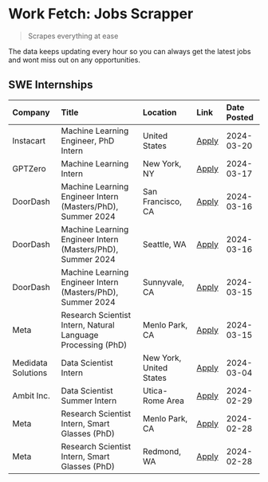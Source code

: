 # Work Fetch: Jobs Scrapper
> Scrapes everything at ease

The data keeps updating every hour so you can always get the latest jobs and wont miss out on any opportunities.

## SWE Internships
<!--START_SECTION:workfetch-->
| Company            | Title                                                        | Location                | Link                                                                                                                                                                                                                                                                   | Date Posted   |
|:-------------------|:-------------------------------------------------------------|:------------------------|:-----------------------------------------------------------------------------------------------------------------------------------------------------------------------------------------------------------------------------------------------------------------------|:--------------|
| Instacart          | Machine Learning Engineer, PhD Intern                        | United States           | [Apply](https://www.linkedin.com/jobs/view/machine-learning-engineer-phd-intern-at-instacart-3815634369?refId=YZXRhfc40sl9ahI2wx0T2w%3D%3D&trackingId=Cuph0MFJaDm%2B3GHsVvoKYw%3D%3D&position=5&pageNum=0&trk=public_jobs_jserp-result_search-card)                    | 2024-03-20    |
| GPTZero            | Machine Learning Intern                                      | New York, NY            | [Apply](https://www.linkedin.com/jobs/view/machine-learning-intern-at-gptzero-3860723963?refId=YZXRhfc40sl9ahI2wx0T2w%3D%3D&trackingId=fSnQ9B3uks6ieOG49hKicw%3D%3D&position=8&pageNum=0&trk=public_jobs_jserp-result_search-card)                                     | 2024-03-17    |
| DoorDash           | Machine Learning Engineer Intern (Masters/PhD), Summer 2024  | San Francisco, CA       | [Apply](https://www.linkedin.com/jobs/view/machine-learning-engineer-intern-masters-phd-summer-2024-at-doordash-3736457737?refId=YZXRhfc40sl9ahI2wx0T2w%3D%3D&trackingId=aCgG25z6DicMo4InX0t72Q%3D%3D&position=3&pageNum=0&trk=public_jobs_jserp-result_search-card)   | 2024-03-16    |
| DoorDash           | Machine Learning Engineer Intern (Masters/PhD), Summer 2024  | Seattle, WA             | [Apply](https://www.linkedin.com/jobs/view/machine-learning-engineer-intern-masters-phd-summer-2024-at-doordash-3736455966?refId=YZXRhfc40sl9ahI2wx0T2w%3D%3D&trackingId=z0FPugYj3rtYu7KNIriAhg%3D%3D&position=4&pageNum=0&trk=public_jobs_jserp-result_search-card)   | 2024-03-16    |
| DoorDash           | Machine Learning Engineer Intern (Masters/PhD), Summer 2024  | Sunnyvale, CA           | [Apply](https://www.linkedin.com/jobs/view/machine-learning-engineer-intern-masters-phd-summer-2024-at-doordash-3736454973?refId=YZXRhfc40sl9ahI2wx0T2w%3D%3D&trackingId=vxs%2BdIuJVm3wbDzOPWFvog%3D%3D&position=2&pageNum=0&trk=public_jobs_jserp-result_search-card) | 2024-03-15    |
| Meta               | Research Scientist Intern, Natural Language Processing (PhD) | Menlo Park, CA          | [Apply](https://www.linkedin.com/jobs/view/research-scientist-intern-natural-language-processing-phd-at-meta-3858718375?refId=YZXRhfc40sl9ahI2wx0T2w%3D%3D&trackingId=X6hWx9L5qPezgGkoZl1zng%3D%3D&position=10&pageNum=0&trk=public_jobs_jserp-result_search-card)     | 2024-03-15    |
| Medidata Solutions | Data Scientist Intern                                        | New York, United States | [Apply](https://www.linkedin.com/jobs/view/data-scientist-intern-at-medidata-solutions-3810253704?refId=YZXRhfc40sl9ahI2wx0T2w%3D%3D&trackingId=GPZwip3iFkA93tPoJZ5XJw%3D%3D&position=9&pageNum=0&trk=public_jobs_jserp-result_search-card)                            | 2024-03-04    |
| Ambit Inc.         | Data Scientist Summer Intern                                 | Utica-Rome Area         | [Apply](https://www.linkedin.com/jobs/view/data-scientist-summer-intern-at-ambit-inc-3843121918?refId=YZXRhfc40sl9ahI2wx0T2w%3D%3D&trackingId=6UfRib74vosmMDzQ24UzIg%3D%3D&position=6&pageNum=0&trk=public_jobs_jserp-result_search-card)                              | 2024-02-29    |
| Meta               | Research Scientist Intern, Smart Glasses (PhD)               | Menlo Park, CA          | [Apply](https://www.linkedin.com/jobs/view/research-scientist-intern-smart-glasses-phd-at-meta-3811308332?refId=YZXRhfc40sl9ahI2wx0T2w%3D%3D&trackingId=J0kRLPU1GbQXmwQzWly6aA%3D%3D&position=11&pageNum=0&trk=public_jobs_jserp-result_search-card)                   | 2024-02-28    |
| Meta               | Research Scientist Intern, Smart Glasses (PhD)               | Redmond, WA             | [Apply](https://www.linkedin.com/jobs/view/research-scientist-intern-smart-glasses-phd-at-meta-3811304794?refId=YZXRhfc40sl9ahI2wx0T2w%3D%3D&trackingId=xG4db94kdWDw6ta1IdiJeg%3D%3D&position=12&pageNum=0&trk=public_jobs_jserp-result_search-card)                   | 2024-02-28    |
<!--END_SECTION:workfetch-->
